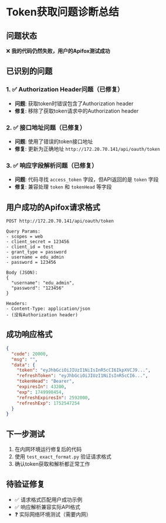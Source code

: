 # Token获取问题诊断总结

## 问题状态
❌ **我的代码仍然失败，用户的Apifox测试成功**

## 已识别的问题

### 1. ✅ Authorization Header问题（已修复）
- **问题**: 获取token时错误包含了Authorization header
- **修复**: 移除了获取token请求中的Authorization header

### 2. ✅ 接口地址问题（已修复）  
- **问题**: 使用了错误的token接口地址
- **修复**: 更新为正确地址 `http://172.20.70.141/api/oauth/token`

### 3. ✅ 响应字段解析问题（已修复）
- **问题**: 代码寻找 `access_token` 字段，但API返回的是 `token` 字段
- **修复**: 兼容处理 `token` 和 `tokenHead` 等字段

## 用户成功的Apifox请求格式

```
POST http://172.20.70.141/api/oauth/token

Query Params:
- scopes = web
- client_secret = 123456
- client_id = test
- grant_type = password  
- username = edu_admin
- password = 123456

Body (JSON):
{
  "username": "edu_admin",
  "password": "123456"
}

Headers:
- Content-Type: application/json
- (没有Authorization header)
```

## 成功响应格式
```json
{
  "code": 20000,
  "msg": "",
  "data": {
    "token": "eyJhbGciOiJIUzI1NiIsInR5cCI6IkpXVCJ9...",
    "refreshToken": "eyJhbGciOiJIUzI1NiIsInR5cCI6...",
    "tokenHead": "Bearer",
    "expiresIn": 43200,
    "exp": 1749998454,
    "refreshExpiresIn": 2592000,
    "refreshExp": 1752547254
  }
}
```

## 下一步测试
1. 在内网环境运行修复后的代码
2. 使用 `test_exact_format.py` 验证请求格式
3. 确认token获取和解析都正常工作

## 待验证修复
- ✅ 请求格式匹配用户成功示例
- ✅ 响应解析兼容实际API格式  
- ❓ 实际网络环境测试（需要内网） 